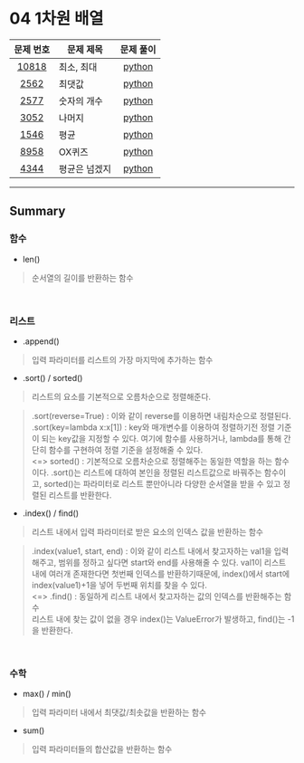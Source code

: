 # 04 1차원 배열

|문제 번호|문제 제목|문제 풀이|
|:---:|---|:---:|
[10818](https://www.acmicpc.net/problem/10818)|최소, 최대|[python](10818.py)
[2562](https://www.acmicpc.net/problem/2562)|최댓값|[python](2562.py)
[2577](https://www.acmicpc.net/problem/2577)|숫자의 개수|[python](2577.py)
[3052](https://www.acmicpc.net/problem/3052)|나머지|[python](3052.py)
[1546](https://www.acmicpc.net/problem/1546)|평균|[python](1546.py)
[8958](https://www.acmicpc.net/problem/8958)|OX퀴즈|[python](8958.py)
[4344](https://www.acmicpc.net/problem/4344)|평균은 넘겠지|[python](4344.py)

---

## Summary

### 함수

- len()

> 순서열의 길이를 반환하는 함수

<br>

### 리스트

- .append()

> 입력 파라미터를 리스트의 가장 마지막에 추가하는 함수

- .sort() / sorted()

> 리스트의 요소를 기본적으로 오름차순으로 정렬해준다.

> .sort(reverse=True) : 이와 같이 reverse를 이용하면 내림차순으로 정렬된다.<br>
 .sort(key=lambda x:x[1]) : key와 매개변수를 이용하여 정렬하기전 정렬 기준이 되는 key값을 지정할 수 있다. 여기에 함수를 사용하거나, lambda를 통해 간단히 함수를 구현하여 정렬 기준을 설정해줄 수 있다.<br>
 <=> sorted() : 기본적으로 오름차순으로 정렬해주는 동일한 역할을 하는 함수이다. .sort()는 리스트에 대하여 본인을 정렬된 리스트값으로 바꿔주는 함수이고, sorted()는 파라미터로 리스트 뿐만아니라 다양한 순서열을 받을 수 있고 정렬된 리스트를 반환한다.
 
- .index() / find()

> 리스트 내에서 입력 파라미터로 받은 요소의 인덱스 값을 반환하는 함수

> .index(value1, start, end) : 이와 같이 리스트 내에서 찾고자하는 val1을 입력해주고, 범위를 정하고 싶다면 start와 end를 사용해줄 수 있다. val1이 리스트 내에 여러개 존재한다면 첫번째 인덱스를 반환하기때문에, index()에서 start에 index(value1)+1을 넣어 두번째 위치를 찾을 수 있다.<br>
 <=> .find() : 동일하게 리스트 내에서 찾고자하는 값의 인덱스를 반환해주는 함수<br>
 리스트 내에 찾는 값이 없을 경우 index()는 ValueError가 발생하고, find()는 -1을 반환한다.

<br>

### 수학

- max() / min()

> 입력 파라미터 내에서 최댓값/최솟값을 반환하는 함수

- sum()

> 입력 파라미터들의 합산값을 반환하는 함수
